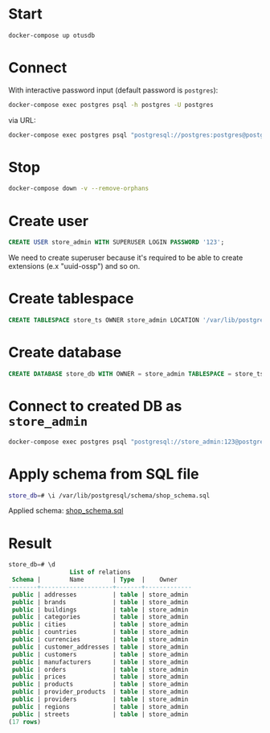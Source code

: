 # Start

```sh
docker-compose up otusdb
```

# Connect

With interactive password input (default password is `postgres`):
```sh
docker-compose exec postgres psql -h postgres -U postgres
```
via URL:
```sh
docker-compose exec postgres psql "postgresql://postgres:postgres@postgres/postgres"
```

# Stop

```sh
docker-compose down -v --remove-orphans
```

# Create user

```sql
CREATE USER store_admin WITH SUPERUSER LOGIN PASSWORD '123';
```

We need to create superuser because it's required to be able to 
create extensions (e.x "uuid-ossp") and so on.

# Create tablespace

```sql
CREATE TABLESPACE store_ts OWNER store_admin LOCATION '/var/lib/postgresql/data';
```

# Create database 

```sql
CREATE DATABASE store_db WITH OWNER = store_admin TABLESPACE = store_ts;
```

# Connect to created DB as `store_admin`

```sh
docker-compose exec postgres psql "postgresql://store_admin:123@postgres/store_db" 
```

# Apply schema from SQL file

```sh
store_db=# \i /var/lib/postgresql/schema/shop_schema.sql
```

Applied schema: [shop_schema.sql](https://github.com/dstdfx/otus-dbmgmt/blob/master/part22/schema/shop_schema.sql)

# Result

```sql
store_db=# \d
                 List of relations
 Schema |        Name        | Type  |    Owner
--------+--------------------+-------+-------------
 public | addresses          | table | store_admin
 public | brands             | table | store_admin
 public | buildings          | table | store_admin
 public | categories         | table | store_admin
 public | cities             | table | store_admin
 public | countries          | table | store_admin
 public | currencies         | table | store_admin
 public | customer_addresses | table | store_admin
 public | customers          | table | store_admin
 public | manufacturers      | table | store_admin
 public | orders             | table | store_admin
 public | prices             | table | store_admin
 public | products           | table | store_admin
 public | provider_products  | table | store_admin
 public | providers          | table | store_admin
 public | regions            | table | store_admin
 public | streets            | table | store_admin
(17 rows)
```
